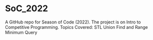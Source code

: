 # SoC_2022
A GitHub repo for Season of Code (2022). The project is on Intro to Competitive Programming. 
Topics Covered:
STL
Union Find and Range Minimum Query
